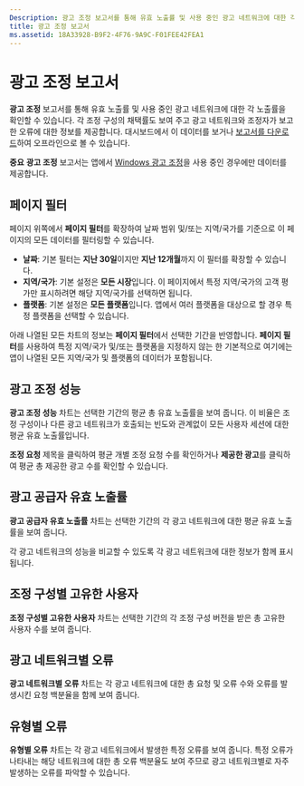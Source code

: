 ```yaml
---
Description: 광고 조정 보고서를 통해 유효 노출률 및 사용 중인 광고 네트워크에 대한 각 노출률을 확인할 수 있습니다.
title: 광고 조정 보고서
ms.assetid: 18A33928-B9F2-4F76-9A9C-F01FEE42FEA1
---
```


# 광고 조정 보고서


**광고 조정** 보고서를 통해 유효 노출률 및 사용 중인 광고 네트워크에 대한 각 노출률을 확인할 수 있습니다. 각 조정 구성의 채택률도 보여 주고 광고 네트워크와 조정자가 보고한 오류에 대한 정보를 제공합니다. 대시보드에서 이 데이터를 보거나 [보고서를 다운로드](download-analytic-reports.md)하여 오프라인으로 볼 수 있습니다.

**중요** **광고 조정** 보고서는 앱에서 [Windows 광고 조정](https://msdn.microsoft.com/library/windows/apps/xaml/dn864359)을 사용 중인 경우에만 데이터를 제공합니다.

 

## 페이지 필터


페이지 위쪽에서 **페이지 필터**를 확장하여 날짜 범위 및/또는 지역/국가를 기준으로 이 페이지의 모든 데이터를 필터링할 수 있습니다.

-   **날짜**: 기본 필터는 **지난 30일**이지만 **지난 12개월**까지 이 필터를 확장할 수 있습니다.
-   **지역/국가**: 기본 설정은 **모든 시장**입니다. 이 페이지에서 특정 지역/국가의 고객 평가만 표시하려면 해당 지역/국가를 선택하면 됩니다.
-   **플랫폼**: 기본 설정은 **모든 플랫폼**입니다. 앱에서 여러 플랫폼을 대상으로 할 경우 특정 플랫폼을 선택할 수 있습니다.

아래 나열된 모든 차트의 정보는 **페이지 필터**에서 선택한 기간을 반영합니다. **페이지 필터**를 사용하여 특정 지역/국가 및/또는 플랫폼을 지정하지 않는 한 기본적으로 여기에는 앱이 나열된 모든 지역/국가 및 플랫폼의 데이터가 포함됩니다.

## 광고 조정 성능


**광고 조정 성능** 차트는 선택한 기간의 평균 총 유효 노출률을 보여 줍니다. 이 비율은 조정 구성이나 다른 광고 네트워크가 호출되는 빈도와 관계없이 모든 사용자 세션에 대한 평균 유효 노출률입니다.

**조정 요청** 제목을 클릭하여 평균 개별 조정 요청 수를 확인하거나 **제공한 광고**를 클릭하여 평균 총 제공한 광고 수를 확인할 수 있습니다.

## 광고 공급자 유효 노출률


**광고 공급자 유효 노출률** 차트는 선택한 기간의 각 광고 네트워크에 대한 평균 유효 노출률을 보여 줍니다.

각 광고 네트워크의 성능을 비교할 수 있도록 각 광고 네트워크에 대한 정보가 함께 표시됩니다.

## 조정 구성별 고유한 사용자


**조정 구성별 고유한 사용자** 차트는 선택한 기간의 각 조정 구성 버전을 받은 총 고유한 사용자 수를 보여 줍니다.

## 광고 네트워크별 오류


**광고 네트워크별 오류** 차트는 각 광고 네트워크에 대한 총 요청 및 오류 수와 오류를 발생시킨 요청 백분율을 함께 보여 줍니다.

## 유형별 오류


**유형별 오류** 차트는 각 광고 네트워크에서 발생한 특정 오류를 보여 줍니다. 특정 오류가 나타내는 해당 네트워크에 대한 총 오류 백분율도 보여 주므로 광고 네트워크별로 자주 발생하는 오류를 파악할 수 있습니다.

 

 






<!--HONumber=Mar16_HO1-->


